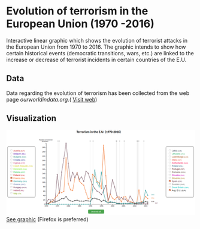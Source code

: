 # Evolution of terrorism in the European Union (1970 -2016)

Interactive linear graphic which shows the evolution of terrorist attacks in the European Union from 1970 to 2016. The graphic intends to show how certain historical events (democratic transitions, wars, etc.) are linked to the increase or decrease of terrorist incidents in certain countries of the E.U.



## Data

Data regarding the evolution of terrorism has been collected from the web page _ourworldindata.org_.( [Visit web](https://ourworldindata.org/terrorism#modern-terrorism-after-the-second-world-war))

## Visualization
![Preview](images/preview.png)
[See graphic](https://pabvald.github.io/terrorism_in_the_EU/) (Firefox is preferred)
